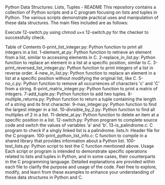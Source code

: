 Python Data Structures: Lists, Tuples - README
This repository contains a collection of Python scripts and a C program focusing on lists and tuples in Python. The various scripts demonstrate practical uses and manipulation of these data structures. The main files included are as follows:

Execute 12-switch.py using chmod u+x 12-switch.py for the checker to successfully check.

Table of Contents
0-print_list_integer.py: Python function to print all integers in a list.
1-element_at.py: Python function to retrieve an element from a list, similar to accessing elements in C.
2-replace_in_list.py: Python function to replace an element in a list at a specific position, similar to C.
3-print_reversed_list_integer.py: Python function to print integers of a list in reverse order.
4-new_in_list.py: Python function to replace an element in a list at a specific position without modifying the original list, like C.
5-no_c.py: Python function to remove all occurrences of characters 'c' and 'C' from a string.
6-print_matrix_integer.py: Python function to print a matrix of integers.
7-add_tuple.py: Python function to add two tuples.
8-multiple_returns.py: Python function to return a tuple containing the length of a string and its first character.
9-max_integer.py: Python function to find the largest integer in a list.
10-divisible_by_2.py: Python function to find all multiples of 2 in a list.
11-delete_at.py: Python function to delete an item at a specific position in a list.
12-switch.py: Python program to complete source code and switch the values of variables 'a' and 'b'.
13-is_palindrome.c: C program to check if a singly linked list is a palindrome.
lists.h: Header file for the C program.
100-print_python_list_info.c: C function to compile in a shared library that provides information about a Python list.
100-test_lists.py: Python script to test the C function mentioned above.
Usage
Each script or program is intended to demonstrate specific operations related to lists and tuples in Python, and in some cases, their counterparts in the C programming language. Detailed explanations are provided within each file to clarify the purpose and usage of the code. Feel free to explore, modify, and learn from these examples to enhance your understanding of these data structures in Python and C.
